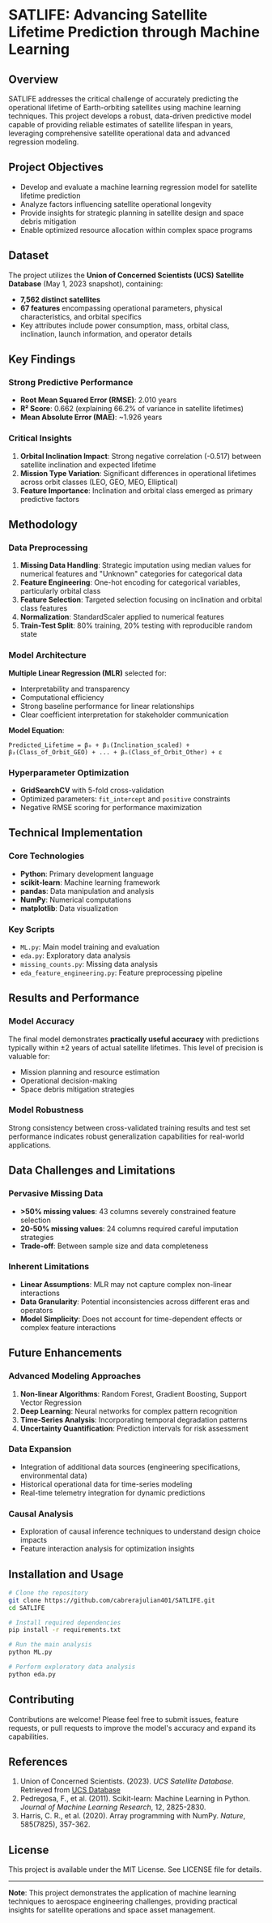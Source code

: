 # SATLIFE: Advancing Satellite Lifetime Prediction through Machine Learning

## Overview

SATLIFE addresses the critical challenge of accurately predicting the operational lifetime of Earth-orbiting satellites using machine learning techniques. This project develops a robust, data-driven predictive model capable of providing reliable estimates of satellite lifespan in years, leveraging comprehensive satellite operational data and advanced regression modeling.

## Project Objectives

- Develop and evaluate a machine learning regression model for satellite lifetime prediction
- Analyze factors influencing satellite operational longevity
- Provide insights for strategic planning in satellite design and space debris mitigation
- Enable optimized resource allocation within complex space programs

## Dataset

The project utilizes the **Union of Concerned Scientists (UCS) Satellite Database** (May 1, 2023 snapshot), containing:
- **7,562 distinct satellites**
- **67 features** encompassing operational parameters, physical characteristics, and orbital specifics
- Key attributes include power consumption, mass, orbital class, inclination, launch information, and operator details

## Key Findings

### Strong Predictive Performance
- **Root Mean Squared Error (RMSE)**: 2.010 years
- **R² Score**: 0.662 (explaining 66.2% of variance in satellite lifetimes)
- **Mean Absolute Error (MAE)**: ~1.926 years

### Critical Insights
1. **Orbital Inclination Impact**: Strong negative correlation (-0.517) between satellite inclination and expected lifetime
2. **Mission Type Variation**: Significant differences in operational lifetimes across orbit classes (LEO, GEO, MEO, Elliptical)
3. **Feature Importance**: Inclination and orbital class emerged as primary predictive factors

## Methodology

### Data Preprocessing
1. **Missing Data Handling**: Strategic imputation using median values for numerical features and "Unknown" categories for categorical data
2. **Feature Engineering**: One-hot encoding for categorical variables, particularly orbital class
3. **Feature Selection**: Targeted selection focusing on inclination and orbital class features
4. **Normalization**: StandardScaler applied to numerical features
5. **Train-Test Split**: 80% training, 20% testing with reproducible random state

### Model Architecture
**Multiple Linear Regression (MLR)** selected for:
- Interpretability and transparency
- Computational efficiency
- Strong baseline performance for linear relationships
- Clear coefficient interpretation for stakeholder communication

**Model Equation**:
```
Predicted_Lifetime = β₀ + β₁(Inclination_scaled) + β₂(Class_of_Orbit_GEO) + ... + βₙ(Class_of_Orbit_Other) + ε
```

### Hyperparameter Optimization
- **GridSearchCV** with 5-fold cross-validation
- Optimized parameters: `fit_intercept` and `positive` constraints
- Negative RMSE scoring for performance maximization

## Technical Implementation

### Core Technologies
- **Python**: Primary development language
- **scikit-learn**: Machine learning framework
- **pandas**: Data manipulation and analysis
- **NumPy**: Numerical computations
- **matplotlib**: Data visualization

### Key Scripts
- `ML.py`: Main model training and evaluation
- `eda.py`: Exploratory data analysis
- `missing_counts.py`: Missing data analysis
- `eda_feature_engineering.py`: Feature preprocessing pipeline

## Results and Performance

### Model Accuracy
The final model demonstrates **practically useful accuracy** with predictions typically within ±2 years of actual satellite lifetimes. This level of precision is valuable for:
- Mission planning and resource estimation
- Operational decision-making
- Space debris mitigation strategies

### Model Robustness
Strong consistency between cross-validated training results and test set performance indicates robust generalization capabilities for real-world applications.

## Data Challenges and Limitations

### Pervasive Missing Data
- **>50% missing values**: 43 columns severely constrained feature selection
- **20-50% missing values**: 24 columns required careful imputation strategies
- **Trade-off**: Between sample size and data completeness

### Inherent Limitations
- **Linear Assumptions**: MLR may not capture complex non-linear interactions
- **Data Granularity**: Potential inconsistencies across different eras and operators
- **Model Simplicity**: Does not account for time-dependent effects or complex feature interactions

## Future Enhancements

### Advanced Modeling Approaches
1. **Non-linear Algorithms**: Random Forest, Gradient Boosting, Support Vector Regression
2. **Deep Learning**: Neural networks for complex pattern recognition
3. **Time-Series Analysis**: Incorporating temporal degradation patterns
4. **Uncertainty Quantification**: Prediction intervals for risk assessment

### Data Expansion
- Integration of additional data sources (engineering specifications, environmental data)
- Historical operational data for time-series modeling
- Real-time telemetry integration for dynamic predictions

### Causal Analysis
- Exploration of causal inference techniques to understand design choice impacts
- Feature interaction analysis for optimization insights

## Installation and Usage

```bash
# Clone the repository
git clone https://github.com/cabrerajulian401/SATLIFE.git
cd SATLIFE

# Install required dependencies
pip install -r requirements.txt

# Run the main analysis
python ML.py

# Perform exploratory data analysis
python eda.py
```

## Contributing

Contributions are welcome! Please feel free to submit issues, feature requests, or pull requests to improve the model's accuracy and expand its capabilities.

## References

1. Union of Concerned Scientists. (2023). *UCS Satellite Database*. Retrieved from [UCS Database](https://www.ucsusa.org/resources/satellite-database)
2. Pedregosa, F., et al. (2011). Scikit-learn: Machine Learning in Python. *Journal of Machine Learning Research*, 12, 2825-2830.
3. Harris, C. R., et al. (2020). Array programming with NumPy. *Nature*, 585(7825), 357-362.

## License

This project is available under the MIT License. See LICENSE file for details.

---

**Note**: This project demonstrates the application of machine learning techniques to aerospace engineering challenges, providing practical insights for satellite operations and space asset management.
